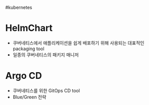 #kubernetes 
# HelmChart

- 쿠버네티스에서 애플리케이션을 쉽게 배포하기 위해 사용되는 대표적인 packaging tool
- 일종의 쿠버네티스의 패키지 매니저

# Argo CD

- 쿠버네티스를 위한 GitOps CD tool
- Blue/Green 전략